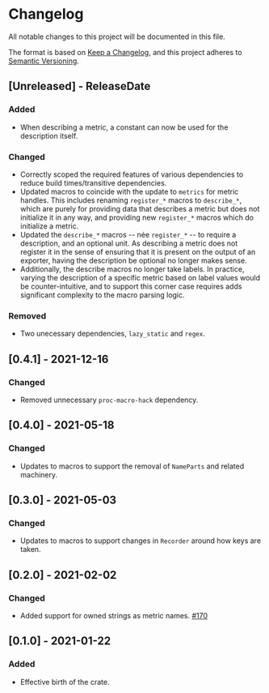 # Changelog
All notable changes to this project will be documented in this file.

The format is based on [Keep a Changelog](https://keepachangelog.com/en/1.0.0/),
and this project adheres to [Semantic Versioning](https://semver.org/spec/v2.0.0.html).

<!-- next-header -->

## [Unreleased] - ReleaseDate

### Added
- When describing a metric, a constant can now be used for the description itself.

### Changed
- Correctly scoped the required features of various dependencies to reduce build times/transitive dependencies.
- Updated macros to coincide with the update to `metrics` for metric handles.  This includes
  renaming `register_*` macros to `describe_*`, which are purely for providing data that describes a
  metric but does not initialize it in any way, and providing new `register_*` macros which do
  initialize a metric.
- Updated the `describe_*` macros -- née `register_*` -- to require a description, and an optional
  unit.  As describing a metric does not register it in the sense of ensuring that it is present on
  the output of an exporter, having the description be optional no longer makes sense.
- Additionally, the describe macros no longer take labels.  In practice, varying the description of
  a specific metric based on label values would be counter-intuitive, and to support this corner
  case requires adds significant complexity to the macro parsing logic.

### Removed
- Two unecessary dependencies, `lazy_static` and `regex`.

## [0.4.1] - 2021-12-16

### Changed
- Removed unnecessary `proc-macro-hack` dependency.

## [0.4.0] - 2021-05-18

### Changed
- Updates to macros to support the removal of `NameParts` and related machinery.

## [0.3.0] - 2021-05-03

### Changed
- Updates to macros to support changes in `Recorder` around how keys are taken.

## [0.2.0] - 2021-02-02
### Changed
- Added support for owned strings as metric names. [#170](https://github.com/metrics-rs/metrics/pull/170)

## [0.1.0] - 2021-01-22
### Added
- Effective birth of the crate.

